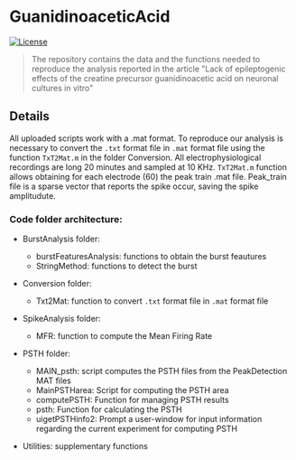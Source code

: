 # GuanidinoaceticAcid

[![License](https://img.shields.io/badge/license-MIT-blue.svg)](https://github.com/ScreenNeuroPharm/GuanidinoaceticAcid/blob/master/LICENSE)

> The repository contains the data and the functions needed to reproduce the analysis reported in the article "Lack of epileptogenic effects of the creatine precursor guanidinoacetic acid on neuronal cultures in vitro"


## Details
All uploaded scripts work with a .mat format. 
To reproduce our analysis is necessary to convert the ```.txt``` format file in ```.mat``` format file using the function ```TxT2Mat.m``` in the folder Conversion. 
All electrophysiological recordings are long 20 minutes and sampled at 10 KHz. 
```TxT2Mat.m``` function allows obtaining for each electrode (60) the peak train .mat file. 
Peak_train file is a sparse vector that reports the spike occur, saving the spike amplitudute.

### Code folder architecture:
- BurstAnalysis folder:
    * burstFeaturesAnalysis: functions to obtain the burst feautures
    * StringMethod: functions to detect the burst

- Conversion folder:
    * Txt2Mat: function to convert ```.txt``` format file in ```.mat``` format file

- SpikeAnalysis folder:
    * MFR: function to compute the Mean Firing Rate

- PSTH folder:
    * MAIN_psth: script computes the PSTH files from the PeakDetection MAT files
    * MainPSTHarea: Script for computing the PSTH area
    * computePSTH: Function for managing PSTH results
    * psth: Function for calculating the PSTH
    * uigetPSTHinfo2: Prompt a user-window for input information regarding the current experiment for computing PSTH


- Utilities: supplementary functions
